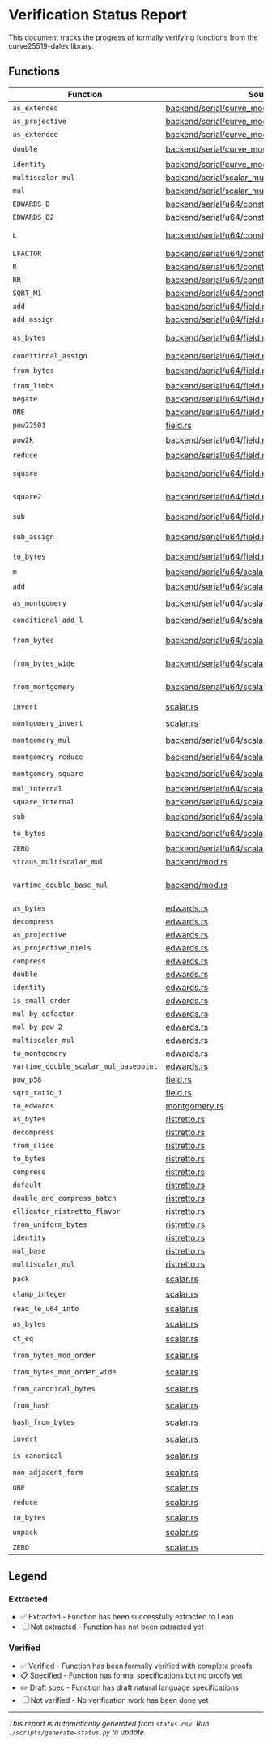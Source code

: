 # Verification Status Report

This document tracks the progress of formally verifying functions from the curve25519-dalek library.

## Functions

| Function | Source | Spec Theorem | Extracted | Verified | Notes |
|----------|--------|--------------|-----------|----------|-------|
| `as_extended` | [backend/serial/curve_models/mod.rs](curve25519-dalek/src/backend/serial/curve_models/mod.rs#L368-L375) | [AsExtended.lean](Curve25519Dalek/Specs/Backend/Serial/CurveModels/CompletedPoint/AsExtended.lean) | ✅ | ☐ |  |
| `as_projective` | [backend/serial/curve_models/mod.rs](curve25519-dalek/src/backend/serial/curve_models/mod.rs#L356-L362) | [AsProjective.lean](Curve25519Dalek/Specs/Backend/Serial/CurveModels/CompletedPoint/AsProjective.lean) | ✅ | ☐ |  |
| `as_extended` | [backend/serial/curve_models/mod.rs](curve25519-dalek/src/backend/serial/curve_models/mod.rs#L341-L348) | [AsExtended.lean](Curve25519Dalek/Specs/Backend/Serial/CurveModels/ProjectivePoint/AsExtended.lean) | ✅ | ☐ |  |
| `double` | [backend/serial/curve_models/mod.rs](curve25519-dalek/src/backend/serial/curve_models/mod.rs#L384-L419) | [Double.lean](Curve25519Dalek/Specs/Backend/Serial/CurveModels/ProjectivePoint/Double.lean) | ✅ | 📋 | Specified (markus-dablander) |
| `identity` | [backend/serial/curve_models/mod.rs](curve25519-dalek/src/backend/serial/curve_models/mod.rs#L233-L239) | [Identity.lean](Curve25519Dalek/Specs/Backend/Serial/CurveModels/ProjectivePoint/Identity.lean) | ☐ | ☐ | Charon doesn't find this function |
| `multiscalar_mul` | [backend/serial/scalar_mul/straus.rs](curve25519-dalek/src/backend/serial/scalar_mul/straus.rs#L103-L144) | [MultiscalarMul.lean](Curve25519Dalek/Specs/Backend/Serial/ScalarMul/Straus/Straus/MultiscalarMul.lean) | ☐ | ☐ | Charon doesn't find this function |
| `mul` | [backend/serial/scalar_mul/vartime_double_base.rs](curve25519-dalek/src/backend/serial/scalar_mul/vartime_double_base.rs#L1-L15) | [Mul.lean](Curve25519Dalek/Specs/Backend/Serial/ScalarMul/VartimeDoubleBase/Mul.lean) | ☐ | ☐ | Extracts to broken Lean code |
| `EDWARDS_D` | [backend/serial/u64/constants.rs](curve25519-dalek/src/backend/serial/u64/constants.rs#L45-L51) | [EdwardsD.lean](Curve25519Dalek/Specs/Backend/Serial/U64/Constants/EdwardsD.lean) | ✅ | ☐ |  |
| `EDWARDS_D2` | [backend/serial/u64/constants.rs](curve25519-dalek/src/backend/serial/u64/constants.rs#L54-L60) | [EdwardsD2.lean](Curve25519Dalek/Specs/Backend/Serial/U64/Constants/EdwardsD2.lean) | ✅ | ☐ |  |
| `L` | [backend/serial/u64/constants.rs](curve25519-dalek/src/backend/serial/u64/constants.rs#L127-L133) | [L.lean](Curve25519Dalek/Specs/Backend/Serial/U64/Constants/L.lean) | ✅ | ✅ | Brackets required in extracted Lean; Verified (markus-dablander) |
| `LFACTOR` | [backend/serial/u64/constants.rs](curve25519-dalek/src/backend/serial/u64/constants.rs#L136-L136) | [LFACTOR.lean](Curve25519Dalek/Specs/Backend/Serial/U64/Constants/LFACTOR.lean) | ✅ | ✅ | Verified (markus-dablander) |
| `R` | [backend/serial/u64/constants.rs](curve25519-dalek/src/backend/serial/u64/constants.rs#L139-L145) | [R.lean](Curve25519Dalek/Specs/Backend/Serial/U64/Constants/R.lean) | ✅ | ✅ | Verified (markus-dablander) |
| `RR` | [backend/serial/u64/constants.rs](curve25519-dalek/src/backend/serial/u64/constants.rs#L148-L154) | [RR.lean](Curve25519Dalek/Specs/Backend/Serial/U64/Constants/RR.lean) | ✅ | ✅ | Verified (oliver-butterley) |
| `SQRT_M1` | [backend/serial/u64/constants.rs](curve25519-dalek/src/backend/serial/u64/constants.rs#L99-L105) | [SqrtM1.lean](Curve25519Dalek/Specs/Backend/Serial/U64/Constants/SqrtM1.lean) | ✅ | ☐ |  |
| `add` | [backend/serial/u64/field.rs](curve25519-dalek/src/backend/serial/u64/field.rs#L269-L273) | [Add.lean](Curve25519Dalek/Specs/Backend/Serial/U64/Field/FieldElement51/Add.lean) | ✅ | ✅ | Verified (oliver-butterley) |
| `add_assign` | [backend/serial/u64/field.rs](curve25519-dalek/src/backend/serial/u64/field.rs#L276-L282) | [AddAssign.lean](Curve25519Dalek/Specs/Backend/Serial/U64/Field/FieldElement51/AddAssign.lean) | ✅ | ✅ | Verified (oliver-butterley) |
| `as_bytes` | [backend/serial/u64/field.rs](curve25519-dalek/src/backend/serial/u64/field.rs#L389-L391) | [AsBytes.lean](Curve25519Dalek/Specs/Backend/Serial/U64/Field/FieldElement51/AsBytes.lean) | ✅ | ✅ | Verified (oliver-butterley) Specified (markus-dablander) |
| `conditional_assign` | [backend/serial/u64/field.rs](curve25519-dalek/src/backend/serial/u64/field.rs#L228-L234) | [ConditionalAssign.lean](Curve25519Dalek/Specs/Backend/Serial/U64/Field/FieldElement51/ConditionalAssign.lean) | ☐ | ☐ | Charon doesn't find this function |
| `from_bytes` | [backend/serial/u64/field.rs](curve25519-dalek/src/backend/serial/u64/field.rs#L360-L385) | [FromBytes.lean](Curve25519Dalek/Specs/Backend/Serial/U64/Field/FieldElement51/FromBytes.lean) | ✅ | 📋 | Brackets required in extracted Lean |
| `from_limbs` | [backend/serial/u64/field.rs](curve25519-dalek/src/backend/serial/u64/field.rs#L238-L240) | [FromLimbs.lean](Curve25519Dalek/Specs/Backend/Serial/U64/Field/FieldElement51/FromLimbs.lean) | ✅ | ☐ |  |
| `negate` | [backend/serial/u64/field.rs](curve25519-dalek/src/backend/serial/u64/field.rs#L256-L262) | [Negate.lean](Curve25519Dalek/Specs/Backend/Serial/U64/Field/FieldElement51/Negate.lean) | ✅ | ☐ |  |
| `ONE` | [backend/serial/u64/field.rs](curve25519-dalek/src/backend/serial/u64/field.rs#L245-L245) | [One.lean](Curve25519Dalek/Specs/Backend/Serial/U64/Field/FieldElement51/One.lean) | ✅ | ☐ |  |
| `pow22501` | [field.rs](curve25519-dalek/src/field.rs#L170-L204) | - | ✅ | ☐ |  |
| `pow2k` | [backend/serial/u64/field.rs](curve25519-dalek/src/backend/serial/u64/field.rs#L482-L587) | [Pow2K.lean](Curve25519Dalek/Specs/Backend/Serial/U64/Field/FieldElement51/Pow2K.lean) | ✅ | 📋 | Specified (markus-dablander) |
| `reduce` | [backend/serial/u64/field.rs](curve25519-dalek/src/backend/serial/u64/field.rs#L312-L345) | [Reduce.lean](Curve25519Dalek/Specs/Backend/Serial/U64/Field/FieldElement51/Reduce.lean) | ✅ | ✅ | Verified (oliver-butterley) |
| `square` | [backend/serial/u64/field.rs](curve25519-dalek/src/backend/serial/u64/field.rs#L590-L592) | [Square.lean](Curve25519Dalek/Specs/Backend/Serial/U64/Field/FieldElement51/Square.lean) | ✅ | ✅ | Verified (oliver-butterley); Specified (markus-dablander) |
| `square2` | [backend/serial/u64/field.rs](curve25519-dalek/src/backend/serial/u64/field.rs#L595-L604) | [Square2.lean](Curve25519Dalek/Specs/Backend/Serial/U64/Field/FieldElement51/Square2.lean) | ✅ | ✅ | Loop refactored; Specified (markus-dablander); Verified (oliver-butterley) |
| `sub` | [backend/serial/u64/field.rs](curve25519-dalek/src/backend/serial/u64/field.rs#L285-L302) | [Sub.lean](Curve25519Dalek/Specs/Backend/Serial/U64/Field/FieldElement51/Sub.lean) | ✅ | 📋 | Specified (markus-dablander) |
| `sub_assign` | [backend/serial/u64/field.rs](curve25519-dalek/src/backend/serial/u64/field.rs#L305-L308) | [SubAssign.lean](Curve25519Dalek/Specs/Backend/Serial/U64/Field/FieldElement51/SubAssign.lean) | ✅ | ✅ | Specified (markus-dablander); Verified (oliver-butterley) |
| `to_bytes` | [backend/serial/u64/field.rs](curve25519-dalek/src/backend/serial/u64/field.rs#L396-L478) | [ToBytes.lean](Curve25519Dalek/Specs/Backend/Serial/U64/Field/FieldElement51/ToBytes.lean) | ✅ | 📋 |  |
| `m` | [backend/serial/u64/scalar.rs](curve25519-dalek/src/backend/serial/u64/scalar.rs#L56-L58) | [M.lean](Curve25519Dalek/Specs/Backend/Serial/U64/Scalar/M.lean) | ✅ | ✅ | Verified (oliver-butterley) |
| `add` | [backend/serial/u64/scalar.rs](curve25519-dalek/src/backend/serial/u64/scalar.rs#L177-L192) | [Add.lean](Curve25519Dalek/Specs/Backend/Serial/U64/Scalar/Scalar52/Add.lean) | ✅ | 📋 | Specified (markus-dablander) |
| `as_montgomery` | [backend/serial/u64/scalar.rs](curve25519-dalek/src/backend/serial/u64/scalar.rs#L338-L340) | [AsMontgomery.lean](Curve25519Dalek/Specs/Backend/Serial/U64/Scalar/Scalar52/AsMontgomery.lean) | ✅ | 📋 | Specified (markus-dablander) |
| `conditional_add_l` | [backend/serial/u64/scalar.rs](curve25519-dalek/src/backend/serial/u64/scalar.rs#L213-L226) | [ConditionalAddL.lean](Curve25519Dalek/Specs/Backend/Serial/U64/Scalar/Scalar52/ConditionalAddL.lean) | ✅ | 📋 | Specified (markus-dablander) |
| `from_bytes` | [backend/serial/u64/scalar.rs](curve25519-dalek/src/backend/serial/u64/scalar.rs#L66-L93) | [FromBytes.lean](Curve25519Dalek/Specs/Backend/Serial/U64/Scalar/Scalar52/FromBytes.lean) | ✅ | 📋 | Nested loop refactored; Specified (markus-dablander) |
| `from_bytes_wide` | [backend/serial/u64/scalar.rs](curve25519-dalek/src/backend/serial/u64/scalar.rs#L97-L132) | [FromBytesWide.lean](Curve25519Dalek/Specs/Backend/Serial/U64/Scalar/Scalar52/FromBytesWide.lean) | ✅ | 📋 | Nested loop refactored; required shr edit; Specified (markus-dablander) |
| `from_montgomery` | [backend/serial/u64/scalar.rs](curve25519-dalek/src/backend/serial/u64/scalar.rs#L345-L353) | [FromMontgomery.lean](Curve25519Dalek/Specs/Backend/Serial/U64/Scalar/Scalar52/FromMontgomery.lean) | ✅ | 📋 | Loop refactored; Specified (markus-dablander) |
| `invert` | [scalar.rs](curve25519-dalek/src/scalar.rs#L1208-L1210) | [Invert.lean](Curve25519Dalek/Specs/Backend/Serial/U64/Scalar/Scalar52/Invert.lean) | ✅ | 📋 | Specified (markus-dablander) |
| `montgomery_invert` | [scalar.rs](curve25519-dalek/src/scalar.rs#L1150-L1205) | [MontgomeryInvert.lean](Curve25519Dalek/Specs/Backend/Serial/U64/Scalar/Scalar52/MontgomeryInvert.lean) | ✅ | 📋 | Specified (markus-dablander) |
| `montgomery_mul` | [backend/serial/u64/scalar.rs](curve25519-dalek/src/backend/serial/u64/scalar.rs#L326-L328) | [MontgomeryMul.lean](Curve25519Dalek/Specs/Backend/Serial/U64/Scalar/Scalar52/MontgomeryMul.lean) | ✅ | 📋 | Specified (markus-dablander) |
| `montgomery_reduce` | [backend/serial/u64/scalar.rs](curve25519-dalek/src/backend/serial/u64/scalar.rs#L274-L307) | [MontgomeryReduce.lean](Curve25519Dalek/Specs/Backend/Serial/U64/Scalar/Scalar52/MontgomeryReduce.lean) | ✅ | 📋 | Specified (markus-dablander) |
| `montgomery_square` | [backend/serial/u64/scalar.rs](curve25519-dalek/src/backend/serial/u64/scalar.rs#L332-L334) | [MontgomerySquare.lean](Curve25519Dalek/Specs/Backend/Serial/U64/Scalar/Scalar52/MontgomerySquare.lean) | ✅ | 📋 | Specified (markus-dablander) |
| `mul_internal` | [backend/serial/u64/scalar.rs](curve25519-dalek/src/backend/serial/u64/scalar.rs#L231-L245) | [MulInternal.lean](Curve25519Dalek/Specs/Backend/Serial/U64/Scalar/Scalar52/MulInternal.lean) | ✅ | ✅ | Verified (oliver-butterley) |
| `square_internal` | [backend/serial/u64/scalar.rs](curve25519-dalek/src/backend/serial/u64/scalar.rs#L250-L269) | [SquareInternal.lean](Curve25519Dalek/Specs/Backend/Serial/U64/Scalar/Scalar52/SquareInternal.lean) | ✅ | ✅ | Verified (oliver-butterley) |
| `sub` | [backend/serial/u64/scalar.rs](curve25519-dalek/src/backend/serial/u64/scalar.rs#L195-L211) | [Sub.lean](Curve25519Dalek/Specs/Backend/Serial/U64/Scalar/Scalar52/Sub.lean) | ✅ | 📋 | Loop refactored |
| `to_bytes` | [backend/serial/u64/scalar.rs](curve25519-dalek/src/backend/serial/u64/scalar.rs#L137-L174) | [ToBytes.lean](Curve25519Dalek/Specs/Backend/Serial/U64/Scalar/Scalar52/ToBytes.lean) | ✅ | 📋 | Specified (markus-dablander) |
| `ZERO` | [backend/serial/u64/scalar.rs](curve25519-dalek/src/backend/serial/u64/scalar.rs#L62-L62) | [Zero.lean](Curve25519Dalek/Specs/Backend/Serial/U64/Scalar/Scalar52/Zero.lean) | ✅ | ✅ | Verified (oliver-butterley) |
| `straus_multiscalar_mul` | [backend/mod.rs](curve25519-dalek/src/backend/mod.rs#L196-L220) | [StrausMultiscalarMul.lean](Curve25519Dalek/Specs/Backend/StrausMultiscalarMul.lean) | ☐ | ☐ | Problem with extraction |
| `vartime_double_base_mul` | [backend/mod.rs](curve25519-dalek/src/backend/mod.rs#L267-L277) | [VartimeDoubleBaseMul.lean](Curve25519Dalek/Specs/Backend/VartimeDoubleBaseMul.lean) | ☐ | ☐ | Problem with extraction due to nested borrows, uses serial::scalar_mul::vartime_double_base::mul |
| `as_bytes` | [edwards.rs](curve25519-dalek/src/edwards.rs#L189-L191) | [AsBytes.lean](Curve25519Dalek/Specs/Edwards/CompressedEdwardsY/AsBytes.lean) | ✅ | ✅ | Verified (oliver-butterley) |
| `decompress` | [edwards.rs](curve25519-dalek/src/edwards.rs#L202-L296) | [Decompress.lean](Curve25519Dalek/Specs/Edwards/CompressedEdwardsY/Decompress.lean) | ✅ | ☐ |  |
| `as_projective` | [edwards.rs](curve25519-dalek/src/edwards.rs#L521-L623) | [AsProjective.lean](Curve25519Dalek/Specs/Edwards/EdwardsPoint/AsProjective.lean) | ✅ | ✅ | Verified (markus-dablander) |
| `as_projective_niels` | [edwards.rs](curve25519-dalek/src/edwards.rs#L508-L525) | [AsProjectiveNiels.lean](Curve25519Dalek/Specs/Edwards/EdwardsPoint/AsProjectiveNiels.lean) | ✅ | ☐ |  |
| `compress` | [edwards.rs](curve25519-dalek/src/edwards.rs#L565-L581) | [Compress.lean](Curve25519Dalek/Specs/Edwards/EdwardsPoint/Compress.lean) | ✅ | ☐ |  |
| `double` | [edwards.rs](curve25519-dalek/src/edwards.rs#L613-L626) | [Double.lean](Curve25519Dalek/Specs/Edwards/EdwardsPoint/Double.lean) | ☐ | ☐ |  |
| `identity` | [edwards.rs](curve25519-dalek/src/edwards.rs#L420-L427) | [Identity.lean](Curve25519Dalek/Specs/Edwards/EdwardsPoint/Identity.lean) | ☐ | ☐ |  |
| `is_small_order` | [edwards.rs](curve25519-dalek/src/edwards.rs#L1226-L1258) | [IsSmallOrder.lean](Curve25519Dalek/Specs/Edwards/EdwardsPoint/IsSmallOrder.lean) | ☐ | ☐ |  |
| `mul_by_cofactor` | [edwards.rs](curve25519-dalek/src/edwards.rs#L1186-L1188) | [MulByCofactor.lean](Curve25519Dalek/Specs/Edwards/EdwardsPoint/MulByCofactor.lean) | ✅ | ☐ |  |
| `mul_by_pow_2` | [edwards.rs](curve25519-dalek/src/edwards.rs#L1191-L1199) | [MulByPow2.lean](Curve25519Dalek/Specs/Edwards/EdwardsPoint/MulByPow2.lean) | ✅ | ☐ |  |
| `multiscalar_mul` | [edwards.rs](curve25519-dalek/src/edwards.rs#L799-L804) | [MultiscalarMul.lean](Curve25519Dalek/Specs/Edwards/EdwardsPoint/MultiscalarMul.lean) | ☐ | ☐ |  |
| `to_montgomery` | [edwards.rs](curve25519-dalek/src/edwards.rs#L552-L559) | [ToMontgomery.lean](Curve25519Dalek/Specs/Edwards/EdwardsPoint/ToMontgomery.lean) | ✅ | ☐ |  |
| `vartime_double_scalar_mul_basepoint` | [edwards.rs](curve25519-dalek/src/edwards.rs#L901-L912) | [VartimeDoubleScalarMulBasepoint.lean](Curve25519Dalek/Specs/Edwards/EdwardsPoint/VartimeDoubleScalarMulBasepoint.lean) | ☐ | ☐ |  |
| `pow_p58` | [field.rs](curve25519-dalek/src/field.rs#L269-L290) | [PowP58.lean](Curve25519Dalek/Specs/Field/FieldElement/PowP58.lean) | ✅ | ☐ |  |
| `sqrt_ratio_i` | [field.rs](curve25519-dalek/src/field.rs#L292-L331) | [SqrtRatioI.lean](Curve25519Dalek/Specs/Field/FieldElement/SqrtRatioI.lean) | ✅ | ☐ |  |
| `to_edwards` | [montgomery.rs](curve25519-dalek/src/montgomery.rs#L216-L252) | [ToEdwards.lean](Curve25519Dalek/Specs/Montgomery/MontgomeryPoint/ToEdwards.lean) | ☐ | ☐ |  |
| `as_bytes` | [ristretto.rs](curve25519-dalek/src/ristretto.rs#L234-L236) | [AsBytes.lean](Curve25519Dalek/Specs/Ristretto/CompressedRistretto/AsBytes.lean) | ✅ | ✅ | Verified (markus-dablander) |
| `decompress` | [ristretto.rs](curve25519-dalek/src/ristretto.rs#L255-L382) | [Decompress.lean](Curve25519Dalek/Specs/Ristretto/CompressedRistretto/Decompress.lean) | ☐ | ☐ |  |
| `from_slice` | [ristretto.rs](curve25519-dalek/src/ristretto.rs#L244-L246) | [FromSlice.lean](Curve25519Dalek/Specs/Ristretto/CompressedRistretto/FromSlice.lean) | ☐ | ☐ |  |
| `to_bytes` | [ristretto.rs](curve25519-dalek/src/ristretto.rs#L229-L231) | [ToBytes.lean](Curve25519Dalek/Specs/Ristretto/CompressedRistretto/ToBytes.lean) | ✅ | ✅ | Verified (markus-dablander) |
| `compress` | [ristretto.rs](curve25519-dalek/src/ristretto.rs#L488-L522) | [Compress.lean](Curve25519Dalek/Specs/Ristretto/RistrettoPoint/Compress.lean) | ☐ | ☐ |  |
| `default` | [ristretto.rs](curve25519-dalek/src/ristretto.rs#L813-L816) | [Default.lean](Curve25519Dalek/Specs/Ristretto/RistrettoPoint/Default.lean) | ☐ | ☐ |  |
| `double_and_compress_batch` | [ristretto.rs](curve25519-dalek/src/ristretto.rs#L552-L636) | [DoubleAndCompressBatch.lean](Curve25519Dalek/Specs/Ristretto/RistrettoPoint/DoubleAndCompressBatch.lean) | ☐ | ☐ |  |
| `elligator_ristretto_flavor` | [ristretto.rs](curve25519-dalek/src/ristretto.rs#L656-L692) | [ElligatorRistrettoFlavor.lean](Curve25519Dalek/Specs/Ristretto/RistrettoPoint/ElligatorRistrettoFlavor.lean) | ☐ | ☐ |  |
| `from_uniform_bytes` | [ristretto.rs](curve25519-dalek/src/ristretto.rs#L787-L804) | [FromUniformBytes.lean](Curve25519Dalek/Specs/Ristretto/RistrettoPoint/FromUniformBytes.lean) | ☐ | ☐ |  |
| `identity` | [ristretto.rs](curve25519-dalek/src/ristretto.rs#L807-L810) | [Identity.lean](Curve25519Dalek/Specs/Ristretto/RistrettoPoint/Identity.lean) | ☐ | ☐ |  |
| `mul_base` | [ristretto.rs](curve25519-dalek/src/ristretto.rs#L951-L962) | [MulBase.lean](Curve25519Dalek/Specs/Ristretto/RistrettoPoint/MulBase.lean) | ☐ | ☐ |  |
| `multiscalar_mul` | [ristretto.rs](curve25519-dalek/src/ristretto.rs#L980-L990) | [MultiscalarMul.lean](Curve25519Dalek/Specs/Ristretto/RistrettoPoint/MultiscalarMul.lean) | ☐ | ☐ |  |
| `pack` | [scalar.rs](curve25519-dalek/src/scalar.rs#L1141-L1145) | [Pack.lean](Curve25519Dalek/Specs/Backend/Serial/U64/Scalar/Scalar52/Pack.lean) | ✅ | 📋 | Specified (markus-dablander) |
| `clamp_integer` | [scalar.rs](curve25519-dalek/src/scalar.rs#L1388-L1393) | [ClampInteger.lean](Curve25519Dalek/Specs/Scalar/ClampInteger.lean) | ✅ | ✅ | Verified (oliver-butterley) |
| `read_le_u64_into` | [scalar.rs](curve25519-dalek/src/scalar.rs#L1352-L1366) | [ReadLeU64Into.lean](Curve25519Dalek/Specs/Scalar/ReadLeU64Into.lean) | ☐ | ✏️ | NL-specs written (markus-dablander) |
| `as_bytes` | [scalar.rs](curve25519-dalek/src/scalar.rs#L706-L708) | [AsBytes.lean](Curve25519Dalek/Specs/Scalar/Scalar/AsBytes.lean) | ✅ | ✅ | Verified (markus-dablander) |
| `ct_eq` | [scalar.rs](curve25519-dalek/src/scalar.rs#L301-L303) | [CtEq.lean](Curve25519Dalek/Specs/Scalar/Scalar/CtEq.lean) | ✅ | 📋 | Specified (markus-dablander) |
| `from_bytes_mod_order` | [scalar.rs](curve25519-dalek/src/scalar.rs#L237-L247) | [FromBytesModOrder.lean](Curve25519Dalek/Specs/Scalar/Scalar/FromBytesModOrder.lean) | ✅ | 📋 | Specified (markus-dablander) |
| `from_bytes_mod_order_wide` | [scalar.rs](curve25519-dalek/src/scalar.rs#L250-L253) | [FromBytesModOrderWide.lean](Curve25519Dalek/Specs/Scalar/Scalar/FromBytesModOrderWide.lean) | ✅ | 📋 | Specified (markus-dablander) |
| `from_canonical_bytes` | [scalar.rs](curve25519-dalek/src/scalar.rs#L261-L266) | [FromCanonicalBytes.lean](Curve25519Dalek/Specs/Scalar/Scalar/FromCanonicalBytes.lean) | ✅ | 📋 | Specified (markus-dablander) |
| `from_hash` | [scalar.rs](curve25519-dalek/src/scalar.rs#L670-L678) | [FromHash.lean](Curve25519Dalek/Specs/Scalar/Scalar/FromHash.lean) | ☐ | ✏️ | NL-specs written (markus-dablander) |
| `hash_from_bytes` | [scalar.rs](curve25519-dalek/src/scalar.rs#L624-L632) | [HashFromBytes.lean](Curve25519Dalek/Specs/Scalar/Scalar/HashFromBytes.lean) | ☐ | ✏️ | NL-specs written (markus-dablander) |
| `invert` | [scalar.rs](curve25519-dalek/src/scalar.rs#L747-L749) | [Invert.lean](Curve25519Dalek/Specs/Scalar/Scalar/Invert.lean) | ✅ | 📋 | Specified (markus-dablander) |
| `is_canonical` | [scalar.rs](curve25519-dalek/src/scalar.rs#L1134-L1136) | [IsCanonical.lean](Curve25519Dalek/Specs/Scalar/Scalar/IsCanonical.lean) | ✅ | 📋 | Specified (markus-dablander) |
| `non_adjacent_form` | [scalar.rs](curve25519-dalek/src/scalar.rs#L921-L973) | [NonAdjacentForm.lean](Curve25519Dalek/Specs/Scalar/Scalar/NonAdjacentForm.lean) | ☐ | ✏️ | NL-specs written (markus-dablander) |
| `ONE` | [scalar.rs](curve25519-dalek/src/scalar.rs#L567-L572) | [One.lean](Curve25519Dalek/Specs/Scalar/Scalar/One.lean) | ✅ | ✅ | Verified (oliver-butterley) |
| `reduce` | [scalar.rs](curve25519-dalek/src/scalar.rs#L1125-L1130) | [Reduce.lean](Curve25519Dalek/Specs/Scalar/Scalar/Reduce.lean) | ✅ | 📋 | Specified (markus-dablander) |
| `to_bytes` | [scalar.rs](curve25519-dalek/src/scalar.rs#L691-L693) | [ToBytes.lean](Curve25519Dalek/Specs/Scalar/Scalar/ToBytes.lean) | ✅ | ✅ | Verified (markus-dablander) |
| `unpack` | [scalar.rs](curve25519-dalek/src/scalar.rs#L1119-L1121) | [Unpack.lean](Curve25519Dalek/Specs/Scalar/Scalar/Unpack.lean) | ✅ | 📋 | Specified (markus-dablander) |
| `ZERO` | [scalar.rs](curve25519-dalek/src/scalar.rs#L564-L564) | [Zero.lean](Curve25519Dalek/Specs/Scalar/Scalar/Zero.lean) | ✅ | ✅ | Verified (oliver-butterley) |

## Legend

### Extracted
- ✅ Extracted - Function has been successfully extracted to Lean
- ☐ Not extracted - Function has not been extracted yet

### Verified
- ✅ Verified - Function has been formally verified with complete proofs
- 📋 Specified - Function has formal specifications but no proofs yet
- ✏️ Draft spec - Function has draft natural language specifications
- ☐ Not verified - No verification work has been done yet

---

*This report is automatically generated from `status.csv`. Run `./scripts/generate-status.py` to update.*
